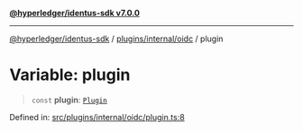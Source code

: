 [**@hyperledger/identus-sdk v7.0.0**](../../../../README.md)

***

[@hyperledger/identus-sdk](../../../../README.md) / [plugins/internal/oidc](../README.md) / plugin

# Variable: plugin

> `const` **plugin**: [`Plugin`](../../../../overview/classes/Plugin.md)

Defined in: [src/plugins/internal/oidc/plugin.ts:8](https://github.com/hyperledger/identus-edge-agent-sdk-ts/blob/96423ee84b124a31ce63036d9d623d1cb73a13c2/src/plugins/internal/oidc/plugin.ts#L8)
